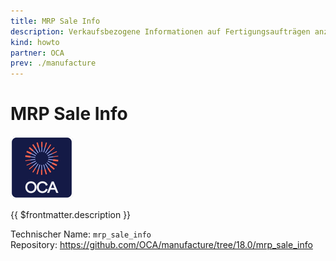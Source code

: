 ```yaml
---
title: MRP Sale Info
description: Verkaufsbezogene Informationen auf Fertigungsaufträgen anzeigen.
kind: howto
partner: OCA
prev: ./manufacture
---
```

# MRP Sale Info
![icon_oca_app](attachments/icon_oca_app.png)

{{ $frontmatter.description }}

Technischer Name: `mrp_sale_info`\
Repository: <https://github.com/OCA/manufacture/tree/18.0/mrp_sale_info>
